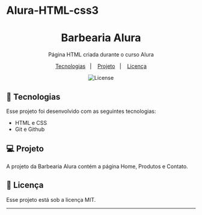 # Alura-HTML-css3<h1 align="center"> Barbearia Alura </h1>

<p align="center"> Página HTML criada durante o curso Alura </p>

  <p align="center">
  <a href="#-tecnologias">Tecnologias</a>&nbsp;&nbsp;&nbsp;|&nbsp;&nbsp;&nbsp;
  <a href="#-projeto">Projeto</a>&nbsp;&nbsp;&nbsp;|&nbsp;&nbsp;&nbsp;
  <a href="#memo-licença">Licença</a>
</p>

<p align="center">
  <img alt="License" src="https://img.shields.io/static/v1?label=license&message=MIT&color=49AA26&labelColor=000000">
</p>

## 🚀 Tecnologias 

Esse projeto foi desenvolvido com as seguintes tecnologias:

- HTML e CSS
- Git e Github


## 💻 Projeto

A projeto da Barbearia Alura contém a página Home, Produtos e Contato.

## :memo: Licença

Esse projeto está sob a licença MIT.

---
